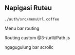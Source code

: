 ## Napigasi Ruteu

`./auth/src/menuUrl.coffee`

Menu bar routing

Routing custom
@3-/urlli/Path.js

ngagugulung bar
scrollc